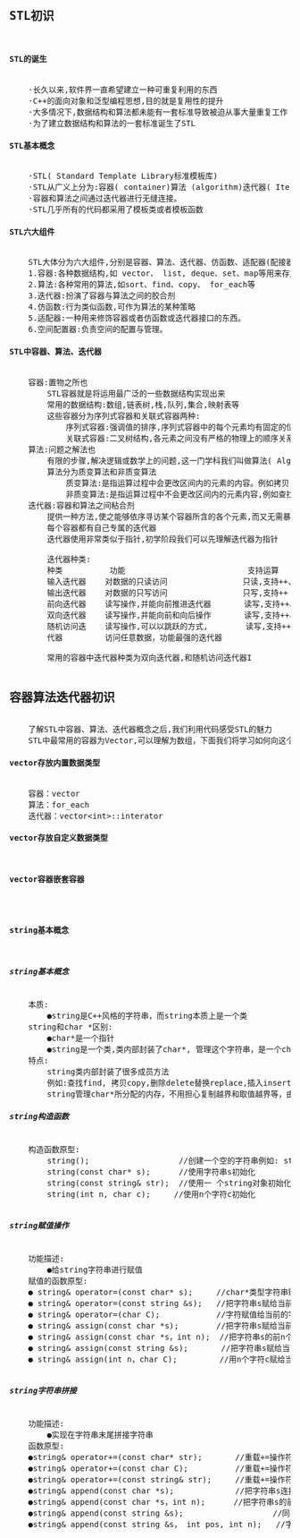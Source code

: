 <pre>
<h2>STL初识</h2>
<h4>STL的诞生</h4>
    ·长久以来,软件界一直希望建立一种可重复利用的东西
    ·C++的面向对象和泛型编程思想,目的就是复用性的提升
    ·大多情况下,数据结构和算法都未能有一套标准导致被迫从事大量重复工作
    ·为了建立数据结构和算法的一套标准诞生了STL
<h4>STL基本概念</h4>
    ·STL( Standard Template Library标准模板库)
    ·STL从广义上分为:容器( container)算法 (algorithm)迭代器( Iterator)
    ·容器和算法之间通过迭代器进行无缝连接。
    ·STL几乎所有的代码都采用了模板类或者模板函数
<h4>STL六大组件</h4>
    STL大体分为六大组件,分别是容器、算法、迭代器、仿函数、适配器(配接器)、空间配置器
    1.容器:各种数据结构,如 vector、 list, deque、set、map等用来存放数据。
    2.算法:各种常用的算法,如sort、find、copy、 for_each等
    3.迭代器:扮演了容器与算法之间的胶合剂
    4.仿函数:行为类似函数,可作为算法的某种策略
    5.适配器:一种用来修饰容器或者仿函数或迭代器接口的东西。
    6.空间配置器:负责空间的配置与管理。
<h4>STL中容器、算法、迭代器</h4>
    容器:置物之所也
        STL容器就是将运用最广泛的一些数据结构实现出来
        常用的数据结构:数组,链表树,栈,队列,集合,映射表等
        这些容器分为序列式容器和关联式容器两种:
            序列式容器:强调值的排序,序列式容器中的每个元素均有固定的位置
            关联式容器:二叉树结构,各元素之间没有严格的物理上的顺序关系
    算法:问题之解法也
        有限的步骤,解决逻辑或数学上的问题,这一门学科我们叫做算法( Algorithms)
        算法分为质变算法和非质变算法
            质变算法:是指运算过程中会更改区间内的元素的内容。例如拷贝,替换,删除等等
            非质变算法:是指运算过程中不会更改区间内的元素内容,例如查找、计数、遍历、寻找极值等等
    迭代器:容器和算法之间粘合剂
        提供一种方法,使之能够依序寻访某个容器所含的各个元素,而又无需暴露该容器的内部表示方式
        每个容器都有自己专属的迭代器
        迭代器使用非常类似于指针,初学阶段我们可以先理解迭代器为指针
        
        迭代器种类:
        种类          功能                          支持运算
        输入迭代器    对数据的只读访问                只读,支持++、==、!=
        输出迭代器    对数据的只写访问                只写,支持++
        前向迭代器    读写操作,并能向前推进迭代器       读写,支持++、=
        双向迭代器    读写操作,并能向前和向后操作       读写,支持++、-
        随机访问迭    读写操作,可以以跳跃的方式,        读写,支持++、[n]、-n、<、<=、>、>=
        代器         访问任意数据，功能最强的迭代器
        
        常用的容器中迭代器种类为双向迭代器,和随机访问迭代器I
    
<h2>容器算法迭代器初识</h2>
    了解STL中容器、算法、迭代器概念之后,我们利用代码感受STL的魅力
    STL中最常用的容器为Vector,可以理解为数组，下面我们将学习如何向这个容器中插入数据、并遍历这个容器
<h4>vector存放内置数据类型</h4>
    容器：vector
    算法：for_each
    迭代器：vector&lt;int>::interator
<h4>vector存放自定义数据类型</h4>
<h4>vector容器嵌套容器</h4>

<h4>string基本概念</h4>
<h5>string基本概念</h5>
    本质:
        ●string是C++风格的字符串，而string本质上是一个类
    string和char *区别:
        ●char*是一个指针
        ●string是一个类,类内部封装了char*, 管理这个字符串，是一个char*型的容器。
    特点:
        string类内部封装了很多成员方法
        例如:查找find, 拷贝copy,删除delete替换replace,插入insert
        string管理char*所分配的内存，不用担心复制越界和取值越界等，由类内部进行负责
<h5>string构造函数</h5>
    构造函数原型:
        string();                   //创建一个空的字符串例如: string str;
        string(const char* s);      //使用字符串s初始化
        string(const string& str);  //使用一 个string对象初始化另 -个string对象
        string(int n, char c);     //使用n个字符c初始化

<h5>string赋值操作</h5>
    功能描述:
        ●给string字符串进行赋值
    赋值的函数原型:
    ● string& operator=(const char* s);     //char*类型字符串赋值给当前的字符串
    ● string& operator=(const string &s);   //把字符串s赋给当前的字符串
    ● string& operator=(char C);            //字符赋值给当前的字符串
    ● string& assign(const char *s);        //把字符串s赋给当前的字符串
    ● string& assign(const char *s，int n);  //把字符串s的前n个字符赋给当前的字符串
    ● string& assign(const string &s);       //把字符串s赋给当前字符串
    ● string& assign(int n，char C);         //用n个字符c赋给当前字符串

<h5>string字符串拼接</h5>
    功能描述: 
        ●实现在字符串末尾拼接字符串
    函数原型:
    ●string& operator+=(const char* str);       //重载+=操作符
    ●string& operator+=(const char C);          //重载+=操作符
    ●string& operator+=(const string& str);     //重载+=操作符
    ●string& append(const char *s);             //把字符串s连接到当前字符串结尾
    ●string& append(const char *s，int n);      //把字符串s的前n个字符连接到当前字符串结尾
    ●string& append(const string &s);                   //同operator+=(const string& str)
    ●string& append(const string &s， int pos, int n);   //字符串s中从pos开始的n个字符连接到字符串结尾

</pre>
